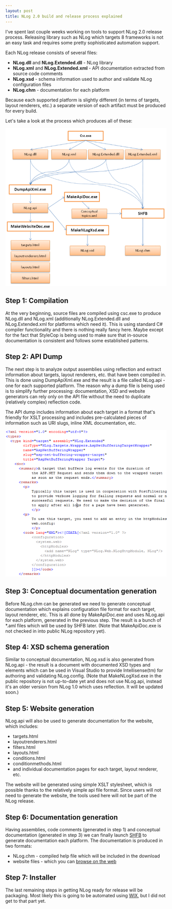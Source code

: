 ```yaml
---
layout: post
title: NLog 2.0 build and release process explained
---
```


I've spent last couple weeks working on tools to support NLog 2.0 release process. Releasing library such as NLog which targets 8 frameworks is not an easy task and requires some pretty sophisticated automation support.

Each NLog release consists of several files:

 * **NLog.dll** and **NLog.Extended.dll** - NLog library
 * **NLog.xml** and **NLog.Extended.xml** - API documentation extracted from source code comments
 * **NLog.xsd** - schema information used to author and validate NLog configuration files
 * **NLog.chm** - documentation for each platform

Because each supported platform is slightly different (in terms of targets, layout renderers, etc.) a separate version of each artifact must be produced for every build.

Let's take a look at the process which produces all of these:

<img src="/images/posts/buildprocess.png">

Step 1: Compilation
-------------------
At the very beginning, source files are compiled using csc.exe to produce NLog.dll and NLog.xml (additionally NLog.Extended.dll and NLog.Extended.xml for platforms which need it). This is using standard C# compiler functionality and there is nothing really fancy here. Maybe except for the fact that StyleCop is being used to make sure that in-source documentation is consistent and follows some established patterns.

Step 2: API Dump
----------------
The next step is to analyze output assemblies using reflection and extract information about targets, layout renderers, etc. that have been compiled in. This is done using DumpApiXml.exe and the result is a file called NLog.api - one for each supported platform. The reason why a dump file is being used is to simplify further processing: documentation, XSD and website generators can rely only on the API file without the need to duplicate (relatively complex) reflection code.

The API dump includes information about each target in a format that's friendly for XSLT processing and includes pre-calculated pieces of information such as URI slugs, inline XML documentation, etc.

<img src="/images/posts/xmldocumentation.png">

Step 3: Conceptual documentation generation
-------------------------------------------
Before NLog.chm can be generated we need to generate conceptual documentation which explains configuration file format for each target, layout renderer, etc. This is all done by MakeApiDoc.exe and uses NLog.api for each platform, generated in the previous step. The result is a bunch of \*.aml files which will be used by SHFB later. (Note that MakeApiDoc.exe is not checked in into public NLog repository yet).

Step 4: XSD schema generation
-----------------------------
Similar to conceptual documentation, NLog.xsd is also generated from NLog.api - the result is a document with documented XSD types and elements which can be used in Visual Studio to provide Intellisense(tm) for authoring and validating NLog.config. (Note that MakeNLogXsd.exe in the public repository is not up-to-date yet and does not use NLog.api, instead it's an older version from NLog 1.0 which uses reflection. It will be updated soon.)

Step 5: Website generation
--------------------------
NLog.api will also be used to generate documentation for the website, which includes:

 * targets.html
 * layoutrenderers.html
 * filters.html
 * layouts.html
 * conditions.html
 * conditionmethods.html
 * and individual documentation pages for each target, layout renderer, etc.

The website will be generated using simple XSLT stylesheet, which is possible thanks to the relatively simple api file format. Since users will not need to generate the website, the tools used here will not be part of the NLog release.

Step 6: Documentation generation
--------------------------------
Having assemblies, code comments (generated in step 1) and conceptual documentation (generated in step 3) we can finally launch [SHFB](http://shfb.codeplex.com/) to generate documentation each platform. The documentation is produced in two formats:

 * NLog.chm - compiled help file which will be included in the download
 * website files - which you can [browse on the web](http://nlog-project.org/doc/)

Step 7: Installer
-----------------
The last remaining steps in getting NLog ready for release will be packaging. Most likely this is going to be automated using [WIX](http://wix.sourceforge.net/), but I did not get to that part yet.
